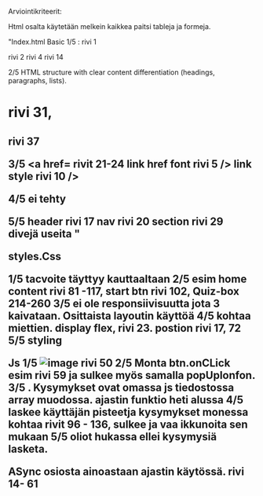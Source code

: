 Arviointikriteerit:

Html osalta käytetään melkein kaikkea paitsi tableja ja formeja. 

"Index.html
Basic 1/5 : <!DOCTYPE html>  rivi 1
<html> rivi 2
<head> rivi 4
<body> rivi 14

2/5 HTML structure with clear content differentiation (headings, paragraphs, lists).
<H1> rivi 31, <h2>rivi 37

3/5
<a href= rivit 21-24
link href font rivi 5 />
link style rivi 10 />

4/5
ei tehty

5/5
header rivi 17 
nav rivi 20
section rivi 29
divejä useita  "



styles.Css 

1/5 tacvoite täyttyy kauttaaltaan
2/5 esim home content rivi 81 -117, start btn rivi 102, Quiz-box 214-260
3/5 ei ole responsiivisuutta jota 3 kaivataan. 
Osittaista layoutin käyttöä 4/5 kohtaa miettien. display flex, rivi 23. postion rivi 17, 72
5/5 styling


Js
1/5 ![image](https://github.com/Otsall/Webohjelmointi/assets/127836033/6177dbef-814b-4ab3-8837-f81c40f6c313) rivi 50
2/5 Monta btn.onCLick esim rivi 59 ja sulkee myös samalla popUpIonfon.
3/5 . Kysymykset ovat omassa js tiedostossa array muodossa. ajastin funktio heti alussa
4/5 laskee käyttäjän pisteetja kysymykset monessa kohtaa rivit 96 - 136, sulkee ja vaa ikkunoita sen mukaan
5/5 oliot hukassa ellei kysymysiä lasketa.

ASync osiosta ainoastaan ajastin käytössä.
rivi 14- 61
